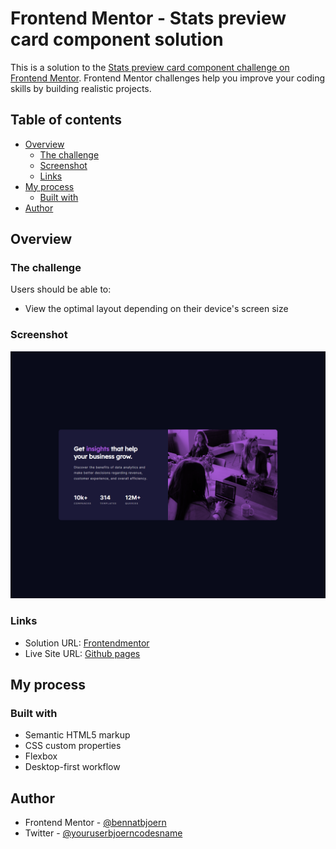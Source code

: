 # Frontend Mentor - Stats preview card component solution

This is a solution to the [Stats preview card component challenge on Frontend Mentor](https://www.frontendmentor.io/challenges/stats-preview-card-component-8JqbgoU62). Frontend Mentor challenges help you improve your coding skills by building realistic projects.

## Table of contents

- [Overview](#overview)
  - [The challenge](#the-challenge)
  - [Screenshot](#screenshot)
  - [Links](#links)
- [My process](#my-process)
  - [Built with](#built-with)
- [Author](#author)

## Overview

### The challenge

Users should be able to:

- View the optimal layout depending on their device's screen size

### Screenshot

![Desktop](./design/desktop-screenshot.png)

### Links

- Solution URL: [Frontendmentor](https://www.frontendmentor.io/solutions/stats-preview-card-component-using-flexbox-x63d3p_s4_)
- Live Site URL: [Github pages](https://bennatbjoern.github.io/stats-preview-card-component/)

## My process

### Built with

- Semantic HTML5 markup
- CSS custom properties
- Flexbox
- Desktop-first workflow

## Author

- Frontend Mentor - [@bennatbjoern](https://www.frontendmentor.io/profile/bennatbjoern)
- Twitter - [@youruserbjoerncodesname](https://www.twitter.com/bjoerncodes)
